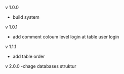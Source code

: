 v 1.0.0
- build system

v 1.0.1
- add comment coloum level login at table user login

v 1.1.1
- add table order

v 2.0.0
-chage databases struktur